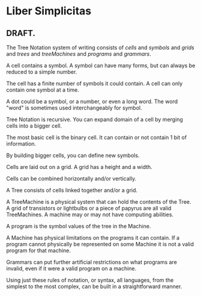 # Liber Simplicitas

## DRAFT.

The Tree Notation system of writing consists of _cells_ and _symbols_ and _grids_ and _trees_ and _treeMachines_ and _programs_ and _grammars_.

A cell contains a symbol. A symbol can have many forms, but can always be reduced to a simple number.

The cell has a finite number of symbols it could contain. A cell can only contain one symbol at a time.

A dot could be a symbol, or a number, or even a long word. The word "word" is sometimes used interchangeably for symbol.

Tree Notation is recursive. You can expand domain of a cell by merging cells into a bigger cell.

The most basic cell is the binary cell. It can contain or not contain 1 bit of information.

By building bigger cells, you can define new symbols.

Cells are laid out on a grid. A grid has a height and a width.

Cells can be combined horizontally and/or vertically.

A Tree consists of cells linked together and/or a grid.

A TreeMachine is a physical system that can hold the contents of the Tree. A grid of transistors or lightbulbs or a piece of papyrus are all valid TreeMachines. A machine may or may not have computing abilities.

A program is the symbol values of the tree in the Machine.

A Machine has physical limitations on the programs it can contain. If a program cannot physically be represented on some Machine it is not a valid program for that machine.

Grammars can put further artificial restrictions on what programs are invalid, even if it were a valid program on a machine.

Using just these rules of notation, or syntax, all languages, from the simplest to the most complex, can be built in a straightforward manner.
